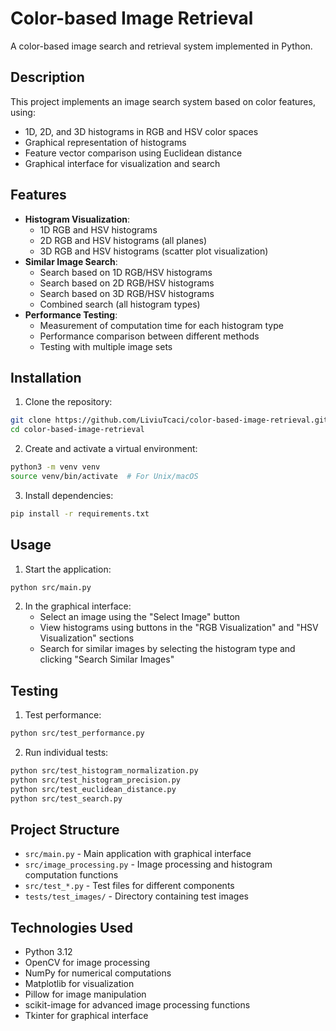 # Color-based Image Retrieval

A color-based image search and retrieval system implemented in Python.

## Description
This project implements an image search system based on color features, using:
- 1D, 2D, and 3D histograms in RGB and HSV color spaces
- Graphical representation of histograms
- Feature vector comparison using Euclidean distance
- Graphical interface for visualization and search

## Features
- **Histogram Visualization**:
  - 1D RGB and HSV histograms
  - 2D RGB and HSV histograms (all planes)
  - 3D RGB and HSV histograms (scatter plot visualization)
- **Similar Image Search**:
  - Search based on 1D RGB/HSV histograms
  - Search based on 2D RGB/HSV histograms
  - Search based on 3D RGB/HSV histograms
  - Combined search (all histogram types)
- **Performance Testing**:
  - Measurement of computation time for each histogram type
  - Performance comparison between different methods
  - Testing with multiple image sets

## Installation
1. Clone the repository:
```bash
git clone https://github.com/LiviuTcaci/color-based-image-retrieval.git
cd color-based-image-retrieval
```

2. Create and activate a virtual environment:
```bash
python3 -m venv venv
source venv/bin/activate  # For Unix/macOS
```

3. Install dependencies:
```bash
pip install -r requirements.txt
```

## Usage
1. Start the application:
```bash
python src/main.py
```

2. In the graphical interface:
   - Select an image using the "Select Image" button
   - View histograms using buttons in the "RGB Visualization" and "HSV Visualization" sections
   - Search for similar images by selecting the histogram type and clicking "Search Similar Images"

## Testing
1. Test performance:
```bash
python src/test_performance.py
```

2. Run individual tests:
```bash
python src/test_histogram_normalization.py
python src/test_histogram_precision.py
python src/test_euclidean_distance.py
python src/test_search.py
```

## Project Structure
- `src/main.py` - Main application with graphical interface
- `src/image_processing.py` - Image processing and histogram computation functions
- `src/test_*.py` - Test files for different components
- `tests/test_images/` - Directory containing test images

## Technologies Used
- Python 3.12
- OpenCV for image processing
- NumPy for numerical computations
- Matplotlib for visualization
- Pillow for image manipulation
- scikit-image for advanced image processing functions
- Tkinter for graphical interface